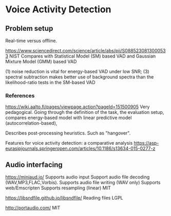 
# Voice Activity Detection

## Problem setup

Real-time versus offline.

https://www.sciencedirect.com/science/article/abs/pii/S0885230813000533
NIST
Compares with Statistical Model (SM) based VAD and Gaussian Mixture Model (GMM) based VAD

(1) noise reduction is vital for energy-based VAD under low SNR;
(3) spectral subtraction makes better use of background spectra
than the likelihood-ratio tests in the SM-based VAD

### References

https://wiki.aalto.fi/pages/viewpage.action?pageId=151500905
Very pedagogical.
Going through the definition of the task,
the evaluation setup,
compares energy-based model with linear predictive model (autocorrelation-based),

Describes post-processing heuristics. Such as "hangover".

Features for voice activity detection: a comparative analysis
https://asp-eurasipjournals.springeropen.com/articles/10.1186/s13634-015-0277-z

## Audio interfacing

https://miniaud.io/
Supports audio input
Support audio file decoding (WAV,MP3,FLAC,Vorbis). 
Supports audio file writing (WAV only)
Supports web/Emscripten
Supports resampling (linear)
MIT

https://libsndfile.github.io/libsndfile/
Reading files
LGPL

http://portaudio.com/
MIT
